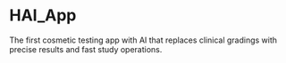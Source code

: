 # HAI_App
The first cosmetic testing app with AI that replaces clinical gradings with precise results and fast study operations.
